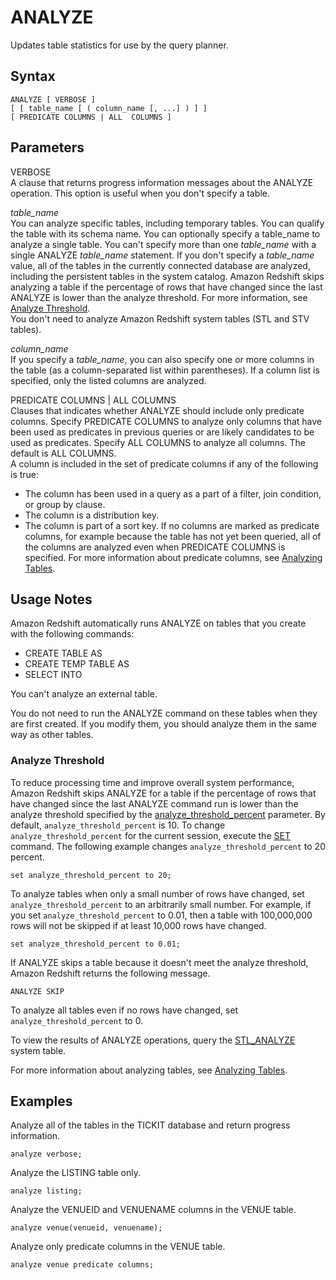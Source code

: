 # ANALYZE<a name="r_ANALYZE"></a>

Updates table statistics for use by the query planner\. 

## Syntax<a name="r_ANALYZE-synopsis"></a>

```
ANALYZE [ VERBOSE ]
[ [ table_name [ ( column_name [, ...] ) ] ]
[ PREDICATE COLUMNS | ALL  COLUMNS ]
```

## Parameters<a name="r_ANALYZE-parameters"></a>

VERBOSE   
A clause that returns progress information messages about the ANALYZE operation\. This option is useful when you don't specify a table\.

 *table\_name*   
You can analyze specific tables, including temporary tables\. You can qualify the table with its schema name\. You can optionally specify a table\_name to analyze a single table\. You can't specify more than one *table\_name* with a single ANALYZE *table\_name* statement\. If you don't specify a *table\_name* value, all of the tables in the currently connected database are analyzed, including the persistent tables in the system catalog\. Amazon Redshift skips analyzing a table if the percentage of rows that have changed since the last ANALYZE is lower than the analyze threshold\. For more information, see [Analyze Threshold](#r_ANALYZE-threshold)\.  
You don't need to analyze Amazon Redshift system tables \(STL and STV tables\)\.

 *column\_name*   
If you specify a *table\_name*, you can also specify one or more columns in the table \(as a column\-separated list within parentheses\)\. If a column list is specified, only the listed columns are analyzed\.

 PREDICATE COLUMNS \| ALL COLUMNS   
Clauses that indicates whether ANALYZE should include only predicate columns\. Specify PREDICATE COLUMNS to analyze only columns that have been used as predicates in previous queries or are likely candidates to be used as predicates\. Specify ALL COLUMNS to analyze all columns\. The default is ALL COLUMNS\.   
A column is included in the set of predicate columns if any of the following is true:  
+ The column has been used in a query as a part of a filter, join condition, or group by clause\.
+ The column is a distribution key\.
+ The column is part of a sort key\.
If no columns are marked as predicate columns, for example because the table has not yet been queried, all of the columns are analyzed even when PREDICATE COLUMNS is specified\. For more information about predicate columns, see [Analyzing Tables](t_Analyzing_tables.md)\.

## Usage Notes<a name="r_ANALYZE-usage-notes"></a>

Amazon Redshift automatically runs ANALYZE on tables that you create with the following commands: 
+ CREATE TABLE AS
+ CREATE TEMP TABLE AS 
+ SELECT INTO

 You can't analyze an external table\.

You do not need to run the ANALYZE command on these tables when they are first created\. If you modify them, you should analyze them in the same way as other tables\.

### Analyze Threshold<a name="r_ANALYZE-threshold"></a>

To reduce processing time and improve overall system performance, Amazon Redshift skips ANALYZE for a table if the percentage of rows that have changed since the last ANALYZE command run is lower than the analyze threshold specified by the [analyze\_threshold\_percent](r_analyze_threshold_percent.md) parameter\. By default, `analyze_threshold_percent` is 10\. To change `analyze_threshold_percent` for the current session, execute the [SET](r_SET.md) command\. The following example changes `analyze_threshold_percent` to 20 percent\.

```
set analyze_threshold_percent to 20;
```

To analyze tables when only a small number of rows have changed, set `analyze_threshold_percent` to an arbitrarily small number\. For example, if you set `analyze_threshold_percent` to 0\.01, then a table with 100,000,000 rows will not be skipped if at least 10,000 rows have changed\. 

```
set analyze_threshold_percent to 0.01;
```

If ANALYZE skips a table because it doesn't meet the analyze threshold, Amazon Redshift returns the following message\.

```
ANALYZE SKIP
```

To analyze all tables even if no rows have changed, set `analyze_threshold_percent` to 0\.

To view the results of ANALYZE operations, query the [STL\_ANALYZE](r_STL_ANALYZE.md) system table\. 

For more information about analyzing tables, see [Analyzing Tables](t_Analyzing_tables.md)\.

## Examples<a name="r_ANALYZE-examples"></a>

Analyze all of the tables in the TICKIT database and return progress information\.

```
analyze verbose;
```

Analyze the LISTING table only\.

```
analyze listing;
```

Analyze the VENUEID and VENUENAME columns in the VENUE table\. 

```
analyze venue(venueid, venuename);
```

Analyze only predicate columns in the VENUE table\.

```
analyze venue predicate columns;
```